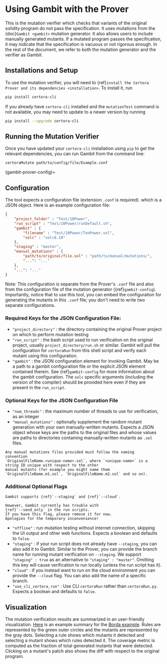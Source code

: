 # Using Gambit with the Prover

This is the mutation verifier which
 checks that variants of the original
 solidity program do not pass the specification.
It uses mutations from the {doc}`Gambit <gambit>`
  mutation generator.
It also allows users to include manually generated mutants.
If a mutated program passes the specification,
it may indicate that the specification is vacuous or not rigorous enough.
In the rest of the document,
  we refer to both the mutation generator and the verifier as Gambit.

## Installations and Setup

To use the mutation verifier,
  you will need to {ref}`install the Certora Prover and its dependencies <installation>`.
To install it, run

```sh
pip install certora-cli
```

If you already have `certora-cli` installed and
  the `mutationTest` command is not available,
  you may need to update to a newer version by running

```sh
pip install --upgrade certora-cli
```


## Running the Mutation Verifier

Once you have updated your `certora-cli` installation using `pip` to get the relevant
dependencies, you can run Gambit from the command line:

```
certoraMutate path/to/config/file/Example.conf
```

(gambit-prover-config)=
## Configuration
The tool expects a configuration file (extension `.conf` is required).
which is a JSON object.
Here is an example configuration file:

```json
{
    "project_folder" : "Test/10Power",
    "run_script" : "Test/10Power/runDefault.sh",
    "gambit" : {
        "filename" : "Test/10Power/TenPower.sol",
        "solc" : "solc8.10"
    },
    "staging" : "master",
    "manual_mutations" : {
        "path/to/original/file.sol" : "path/to/manual/mutations/",
        "...": "..."
    },
    "...": "..."
}
```

Note: This configuration is separate from the Prover's `.conf` file and also from the
  configuration file of the mutation generator ({ref}`gambit-config`).
Importantly, notice that to use this tool, you can embed the configuration
for generating the mutants in this `.conf` file; you don't need to write
  two separate configurations.

### Required Keys for the JSON Configuration File:
- `"project_directory"` : the directory containing the original Prover project on which to perform mutation testing
- `"run_script"` : the bash script used to run verification on the original project, usually `project_directory/run.sh` or similar.
  Gambit will pull the configuration for `certoraRun` from this shell script and verify each mutant using this configuration.
- `"gambit"` : the JSON configuration element for invoking Gambit. May be a path to a gambit configuration file
or the explicit JSON element contained therein.  See {ref}`gambit-config` for more information about the gambit configuration.
The `solc` specific arguments (including the version of the compiler) should be provided here
  even if they are present in the `run_script`.

### Optional Keys for the JSON Configuration File
- `"num_threads"` : the maximum number of threads to use for verification, as an integer
- `"manual_mutations"` : optionally supplement the random mutant generation with your own manually-written mutants.
Expects a JSON object whose keys are the paths to the original files and whose values are paths to directories containing
manually-written mutants as `.sol` files.

```{note}
Any manual mutations files provided must follow the naming
convention
`OriginalFileName.<unique-name>.sol`, where `<unique-name>` is a string ID unique with respect to the other
manual mutants (for example you might name them `OriginalFileName.m1.sol`, `OriginalFileName.m2.sol` and so on).
```

### Additional Optional Flags

```{note}
Gambit supports {ref}`--staging` and {ref}`--cloud`.

However, Gambit currently has trouble with
{ref}`--send_only` in the run scripts.
If you have this flag, please remove it for now.
Apologies for the temporary inconvenience!
```

- `"offline"` : run mutation testing without internet connection, skipping the UI output and other web functions.
Expects a boolean and defaults to `false`.
- `"staging"` : if your run script does not already have `--staging`, you can also add it to Gambit.
  Similar to the Prover, you can provide the
  branch name for running mutant verification on `--staging`.
We support `"staging" : true` as an alternative to `"staging" : "master"`.
Omitting this key will cause verification to run locally
  (unless the run script has it).
- `"cloud"` : if you instead want to run on the cloud environment you can provide the `--cloud` flag. You can also add the name of a specific branch.
- `"use_cli_certora_run"` : Use CLI `certoraRun` rather than `certoraRun.py`. Expects a boolean and defaults to `false`.


## Visualization

The mutation verification results are
  summarized in an user-friendly visualization.
[Here](https://mutation-testing-beta.certora.com/reports/mutation?id=c7c659d7-d500-46f2-acf1-1392eee714b5&anonymousKey=f4b40ba6-2160-4993-9f50-02625b291cae) is an example summary
  for the [Borda example](https://demo.certora.com/?Borda).
Rules are represented by the green outer circles
  and the mutants are represented by the gray dots.
Selecting a rule shows which mutants it detected
  and selecting a mutant shows which rules detected it.
The coverage metric is computed as the fraction
  of total generated mutants that were detected.
Clicking on a mutant's patch also shows the
  diff with respect to the original program.

